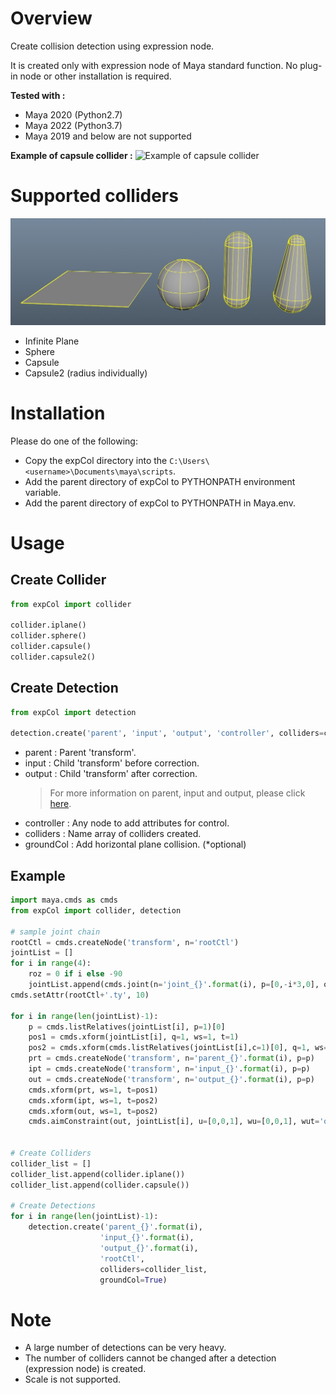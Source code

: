 # Overview
Create collision detection using expression node.

It is created only with expression node of Maya standard function. No plug-in node or other installation is required.

**Tested with :**
* Maya 2020 (Python2.7)  
* Maya 2022 (Python3.7)  
* Maya 2019 and below are not supported

**Example of capsule collider :**
![Example of capsule collider](images/capsuleCollider.gif)  

# Supported colliders
![Supported colliders](images/colliders.jpg)  
* Infinite Plane
* Sphere
* Capsule
* Capsule2 (radius individually)

# Installation
Please do one of the following:
* Copy the expCol directory into the `C:\Users\<username>\Documents\maya\scripts`.
* Add the parent directory of expCol to PYTHONPATH environment variable.
* Add the parent directory of expCol to PYTHONPATH in Maya.env.

# Usage
## Create Collider
```python
from expCol import collider

collider.iplane()
collider.sphere()
collider.capsule()
collider.capsule2()
```

## Create Detection
```python
from expCol import detection

detection.create('parent', 'input', 'output', 'controller', colliders=collider_list, groundCol=True)
```
* parent : Parent 'transform'.  
* input : Child 'transform' before correction.  
* output : Child 'transform' after correction.   
  > For more information on parent, input and output, please click [here](https://twitter.com/akasaki1211/status/1489478989039108099).  
* controller : Any node to add attributes for control.  
* colliders : Name array of colliders created.
* groundCol : Add horizontal plane collision. (*optional)


## Example
```python
import maya.cmds as cmds
from expCol import collider, detection

# sample joint chain
rootCtl = cmds.createNode('transform', n='rootCtl')
jointList = []
for i in range(4):
    roz = 0 if i else -90
    jointList.append(cmds.joint(n='joint_{}'.format(i), p=[0,-i*3,0], o=[0,0,roz]))
cmds.setAttr(rootCtl+'.ty', 10)

for i in range(len(jointList)-1):
    p = cmds.listRelatives(jointList[i], p=1)[0]
    pos1 = cmds.xform(jointList[i], q=1, ws=1, t=1)
    pos2 = cmds.xform(cmds.listRelatives(jointList[i],c=1)[0], q=1, ws=1, t=1)
    prt = cmds.createNode('transform', n='parent_{}'.format(i), p=p)
    ipt = cmds.createNode('transform', n='input_{}'.format(i), p=p)
    out = cmds.createNode('transform', n='output_{}'.format(i), p=p)
    cmds.xform(prt, ws=1, t=pos1)
    cmds.xform(ipt, ws=1, t=pos2)
    cmds.xform(out, ws=1, t=pos2)
    cmds.aimConstraint(out, jointList[i], u=[0,0,1], wu=[0,0,1], wut='objectrotation', wuo=prt)


# Create Colliders
collider_list = []
collider_list.append(collider.iplane())
collider_list.append(collider.capsule())

# Create Detections
for i in range(len(jointList)-1):
    detection.create('parent_{}'.format(i), 
                    'input_{}'.format(i), 
                    'output_{}'.format(i), 
                    'rootCtl', 
                    colliders=collider_list, 
                    groundCol=True)
```

# Note
* A large number of detections can be very heavy.
* The number of colliders cannot be changed after a detection (expression node) is created.
* Scale is not supported.
